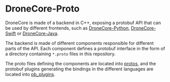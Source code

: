 # DroneCore-Proto

DroneCore is made of a backend in C++, exposing a protobuf API that can be used by different frontends, such as [DroneCore-Python](https://github.com/dronecore/DroneCore-Python), [DroneCore-Swift](https://github.com/dronecore/DroneCore-Swift) or [DroneCore-Java](https://github.com/dronecore/DroneCore-Java).

The backend is made of different components responsible for different parts of the API. Each component defines a protobuf interface in the form of a directory containing `*.proto` files in this repository.

The proto files defining the components are located into [protos](protos), and the protobuf plugins generating the bindings in the different languages are located into [pb_plugins](pb_plugins).
